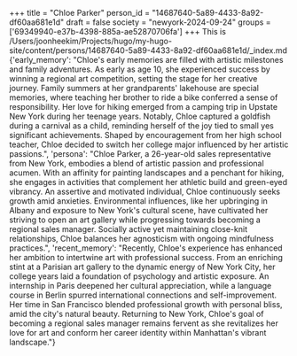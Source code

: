 +++
title = "Chloe Parker"
person_id = "14687640-5a89-4433-8a92-df60aa681e1d"
draft = false
society = "newyork-2024-09-24"
groups = ['69349940-e37b-4398-885a-ae52870706fa']
+++
This is /Users/joonheekim/Projects/hugo/my-hugo-site/content/persons/14687640-5a89-4433-8a92-df60aa681e1d/_index.md
{'early_memory': "Chloe's early memories are filled with artistic milestones and family adventures. As early as age 10, she experienced success by winning a regional art competition, setting the stage for her creative journey. Family summers at her grandparents' lakehouse are special memories, where teaching her brother to ride a bike conferred a sense of responsibility. Her love for hiking emerged from a camping trip in Upstate New York during her teenage years. Notably, Chloe captured a goldfish during a carnival as a child, reminding herself of the joy tied to small yes significant achievements. Shaped by encouragement from her high school teacher, Chloe decided to switch her college major influenced by her artistic passions.", 'persona': "Chloe Parker, a 26-year-old sales representative from New York, embodies a blend of artistic passion and professional acumen. With an affinity for painting landscapes and a penchant for hiking, she engages in activities that complement her athletic build and green-eyed vibrancy. An assertive and motivated individual, Chloe continuously seeks growth amid anxieties. Environmental influences, like her upbringing in Albany and exposure to New York's cultural scene, have cultivated her striving to open an art gallery while progressing towards becoming a regional sales manager. Socially active yet maintaining close-knit relationships, Chloe balances her agnosticism with ongoing mindfulness practices.", 'recent_memory': "Recently, Chloe's experience has enhanced her ambition to intertwine art with professional success. From an enriching stint at a Parisian art gallery to the dynamic energy of New York City, her college years laid a foundation of psychology and artistic exposure. An internship in Paris deepened her cultural appreciation, while a language course in Berlin spurred international connections and self-improvement. Her time in San Francisco blended professional growth with personal bliss, amid the city's natural beauty. Returning to New York, Chloe's goal of becoming a regional sales manager remains fervent as she revitalizes her love for art and conform her career identity within Manhattan's vibrant landscape."}
